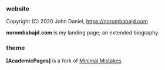 ### website
Copyright (C) 2020 John Daniel, https://norombabajd.com

**norombabajd.com** is my landing page; an extended biography.  

### theme

**[AcademicPages]** is a fork of [Minimal Mistakes](https://mademistakes.com/work/minimal-mistakes-jekyll-theme/).
